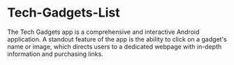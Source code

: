 # Tech-Gadgets-List
The Tech Gadgets app is a comprehensive and interactive Android application. A standout feature of the app is the ability to click on a gadget's name or image, which directs users to a dedicated webpage with in-depth information and purchasing links.
